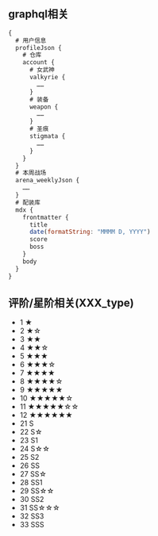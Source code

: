 ## graphql相关

```js
{
  # 用户信息
  profileJson {
    # 仓库
    account {
      # 女武神
      valkyrie {
        ……
      }
      # 装备
      weapon {
        ……
      }
      # 圣痕
      stigmata {
        ……
      }
    }
  }
  # 本周战场
  arena_weeklyJson {
    ……
  }
  # 配装库
  mdx {
    frontmatter {
      title
      date(formatString: "MMMM D, YYYY")
      score
      boss
    }
    body
  }
}
```

## 评阶/星阶相关(XXX_type)

- 1 ★
- 2 ★☆
- 3 ★★
- 4 ★★☆
- 5 ★★★
- 6 ★★★☆
- 7 ★★★★
- 8 ★★★★☆
- 9 ★★★★★
- 10 ★★★★★☆
- 11 ★★★★★☆☆
- 12 ★★★★★★
- 21 S
- 22 S☆
- 23 S1
- 24 S☆☆
- 25 S2
- 26 SS
- 27 SS☆
- 28 SS1
- 29 SS☆☆
- 30 SS2
- 31 SS☆☆☆
- 32 SS3
- 33 SSS